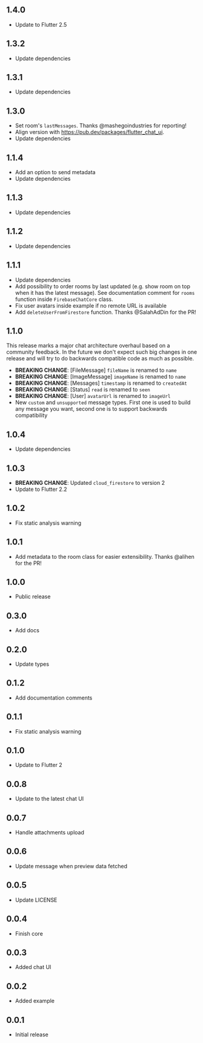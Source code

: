 ## 1.4.0

- Update to Flutter 2.5

## 1.3.2

- Update dependencies

## 1.3.1

- Update dependencies

## 1.3.0

- Set room's `lastMessages`. Thanks @mashegoindustries for reporting!
- Align version with https://pub.dev/packages/flutter_chat_ui.
- Update dependencies

## 1.1.4

- Add an option to send metadata
- Update dependencies

## 1.1.3

- Update dependencies

## 1.1.2

- Update dependencies

## 1.1.1

- Update dependencies
- Add possibility to order rooms by last updated (e.g. show room on top when it has the latest message). See documentation comment for `rooms` function inside `FirebaseChatCore` class.
- Fix user avatars inside example if no remote URL is available
- Add `deleteUserFromFirestore` function. Thanks @SalahAdDin for the PR!

## 1.1.0

This release marks a major chat architecture overhaul based on a community feedback. In the future we don't expect such big changes in one release and will try to do backwards compatible code as much as possible.

- **BREAKING CHANGE**: [FileMessage] `fileName` is renamed to `name`
- **BREAKING CHANGE**: [ImageMessage] `imageName` is renamed to `name`
- **BREAKING CHANGE**: [Messages] `timestamp` is renamed to `createdAt`
- **BREAKING CHANGE**: [Status] `read` is renamed to `seen`
- **BREAKING CHANGE**: [User] `avatarUrl` is renamed to `imageUrl`
- New `custom` and `unsupported` message types. First one is used to build any message you want, second one is to support backwards compatibility

## 1.0.4

- Update dependencies

## 1.0.3

- **BREAKING CHANGE**: Updated `cloud_firestore` to version 2
- Update to Flutter 2.2

## 1.0.2

- Fix static analysis warning

## 1.0.1

- Add metadata to the room class for easier extensibility. Thanks @alihen for the PR!

## 1.0.0

- Public release

## 0.3.0

- Add docs

## 0.2.0

- Update types

## 0.1.2

- Add documentation comments

## 0.1.1

- Fix static analysis warning

## 0.1.0

- Update to Flutter 2

## 0.0.8

- Update to the latest chat UI

## 0.0.7

- Handle attachments upload

## 0.0.6

- Update message when preview data fetched

## 0.0.5

- Update LICENSE

## 0.0.4

- Finish core

## 0.0.3

- Added chat UI

## 0.0.2

- Added example

## 0.0.1

- Initial release
